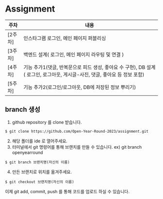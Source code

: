# Assignment
주차 | 내용 
--------|-----------
[2주차]|인스타그램 로그인, 메인 페이지 퍼블리싱
[3주차]|백엔드 설계( 로그인, 메인 페이지 라우팅 및 연결 )
[4주차]|기능 추가1(댓글, 반복문으로 피드 생성, 좋아요 수 구현), DB 설계( 로그인, 로그아웃, 게시글-사진, 댓글, 좋아요 등 정보 포함)
[5주차]|기능 추가2(로그인/로그아웃, DB에 저장된 정보 뿌리기)

## branch 생성
1. github repository 를 clone 받습니다.

```git
$ git clone https://github.com/Open-Year-Round-2023/assignment.git
```

2. 해당 폴더를 ide 로 열어주세요.
3. 터미널에서 git 명령어를 통해 브랜치를 만들 수 있습니다.
ex) git branch openyearround
```git
$ git branch 브랜치명(자신의 이름)
```
4. 만든 브랜치로 위치를 옮겨주세요.
```git
$ git checkout 브랜치명(자신의 이름)
```

이제 git add, commit, push 를 통해 코드를 업로드 하실 수 있습니다.
